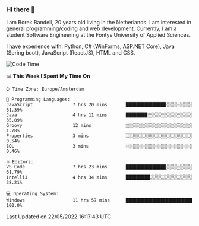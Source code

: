 ### Hi there 👋

I am Borek Bandell, 20 years old living in the Netherlands. I am interested in general programming/coding and web development. Currently, I am a student Software Engineering at the Fontys University of Applied Sciences.

I have experience with: Python, C# (WinForms, ASP.NET Core), Java (Spring boot), JavaScript (ReactJS), HTML and CSS.

<!--START_SECTION:waka-->
![Code Time](http://img.shields.io/badge/Code%20Time-146%20hrs%205%20mins-blue)

📊 **This Week I Spent My Time On** 

```text
⌚︎ Time Zone: Europe/Amsterdam

💬 Programming Languages: 
JavaScript               7 hrs 20 mins       ███████████████░░░░░░░░░░   61.39% 
Java                     4 hrs 11 mins       ████████░░░░░░░░░░░░░░░░░   35.09% 
Groovy                   12 mins             ░░░░░░░░░░░░░░░░░░░░░░░░░   1.78% 
Properties               3 mins              ░░░░░░░░░░░░░░░░░░░░░░░░░   0.54% 
SQL                      3 mins              ░░░░░░░░░░░░░░░░░░░░░░░░░   0.46%

🔥 Editors: 
VS Code                  7 hrs 23 mins       ███████████████░░░░░░░░░░   61.79% 
IntelliJ                 4 hrs 34 mins       █████████░░░░░░░░░░░░░░░░   38.21%

💻 Operating System: 
Windows                  11 hrs 57 mins      █████████████████████████   100.0%

```


 Last Updated on 22/05/2022 16:17:43 UTC
<!--END_SECTION:waka-->

<!--**tcBorek2002/tcBorek2002** is a ✨ _special_ ✨ repository because its `README.md` (this file) appears on your GitHub profile.

Here are some ideas to get you started:

- 🔭 I’m currently working on ...
- 🌱 I’m currently learning ...
- 👯 I’m looking to collaborate on ...
- 🤔 I’m looking for help with ...
- 💬 Ask me about ...
- 📫 How to reach me: ...
- 😄 Pronouns: ...
- ⚡ Fun fact: ...
-->
